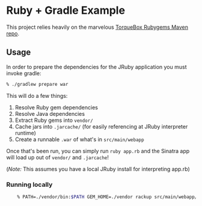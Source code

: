 # Ruby + Gradle Example

This project relies heavily on the marvelous [TorqueBox Rubygems Maven repo](http://rubygems-proxy.torquebox.org/).


## Usage

In order to prepare the dependencies for the JRuby application you must invoke
gradle:

```bash
% ./gradlew prepare war
```

This will do a few things:

 1. Resolve Ruby gem dependencies
 1. Resolve Java dependencies
 1. Extract Ruby gems into `vendor/`
 1. Cache jars into `.jarcache/` (for easily referencing at JRuby interpreter runtime)
 1. Create a runnable `.war` of what's in `src/main/webapp`

Once that's been run, you can simply run `ruby app.rb` and the Sinatra app will
load up out of `vendor/` and `.jarcache`!

(*Note:* This assumes you have a local JRuby install for interpreting app.rb)

### Running locally

```bash
    % PATH=./vendor/bin:$PATH GEM_HOME=./vendor rackup src/main/webapp/WEB-INF/config.ru
```
